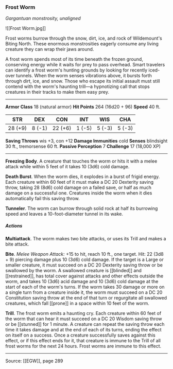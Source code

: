 ### Frost Worm
_Gargantuan monstrosity, unaligned_

![[Frost Worm.jpg]]

Frost worms burrow through the snow, dirt, ice, and rock of Wildemount's Biting North. These enormous monstrosities eagerly consume any living creature they can wrap their jaws around.

A frost worm spends most of its time beneath the frozen ground, conserving energy while it waits for prey to pass overhead. Smart travelers can identify a frost worm's hunting grounds by looking for recently iced-over tunnels. When the worm senses vibrations above, it bursts forth through dirt, ice, and snow. Those who escape its initial assault must still contend with the worm's haunting trill—a hypnotizing call that stops creatures in their tracks to make them easy prey.




---

**Armor Class** 18 (natural armor)
**Hit Points** 264 (16d20 + 96)
**Speed** 40 ft.

| STR     | DEX     | CON     | INT     | WIS     | CHA     |
|---------|---------|---------|---------|---------|---------|
| 28 (+9) | 8 (-1) | 22 (+6) | 1 (-5) | 5 (-3) | 5 (-3) |

**Saving Throws** wis +3, con +12
**Damage Immunities** cold
**Senses** blindsight 30 ft., tremorsense 60 ft.
**Passive Perception** 7
**Challenge** 17 (18,000 XP)

---

**Freezing Body**. A creature that touches the worm or hits it with a melee attack while within 5 feet of it takes 10 (3d6) cold damage.

**Death Burst**. When the worm dies, it explodes in a burst of frigid energy. Each creature within 60 feet of it must make a DC 20 Dexterity saving throw, taking 28 (8d6) cold damage on a failed save, or half as much damage on a successful one. Creatures inside the worm when it dies automatically fail this saving throw.

**Tunneler**. The worm can burrow through solid rock at half its burrowing speed and leaves a 10-foot-diameter tunnel in its wake.

##### Actions
**Multiattack**. The worm makes two bite attacks, or uses its Trill and makes a bite attack.

**Bite**. _Melee Weapon Attack:_ +15 to hit, reach 10 ft., one target. Hit: 22 (3d8 + 9) piercing damage plus 10 (3d6) cold damage. If the target is a Large or smaller creature, it must succeed on a DC 20 Dexterity saving throw or be swallowed by the worm. A swallowed creature is [[blinded]] and [[restrained]], has total cover against attacks and other effects outside the worm, and takes 10 (3d6) acid damage and 10 (3d6) cold damage at the start of each of the worm's turns. If the worm takes 30 damage or more on a single turn from a creature inside it, the worm must succeed on a DC 20 Constitution saving throw at the end of that turn or regurgitate all swallowed creatures, which fall [[prone]] in a space within 10 feet of the worm.

**Trill**. The frost worm emits a haunting cry. Each creature within 60 feet of the worm that can hear it must succeed on a DC 20 Wisdom saving throw or be [[stunned]] for 1 minute. A creature can repeat the saving throw each time it takes damage and at the end of each of its turns, ending the effect on itself on a success. Once a creature successfully saves against this effect, or if this effect ends for it, that creature is immune to the Trill of all frost worms for the next 24 hours. Frost worms are immune to this effect.


---

Source: [[EGW]], page 289